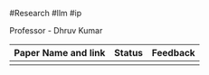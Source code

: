#Research #llm #ip 

Professor - Dhruv Kumar 

| Paper Name and link | Status | Feedback |
| ------------------- | ------ | -------- |
|                     |        |          |
